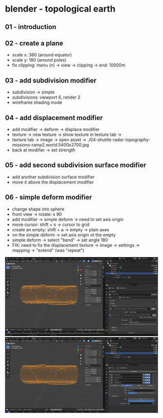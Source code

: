 # blender - topological earth

## 01 - introduction

## 02 - create a plane
- scale x: 360 (around equator)
- scale y: 180 (around poles)
- fix clipping: menu (n) -> view -> clipping -> end: 10000m

## 03 - add subdivision modifier
- subdivision -> simple
- subdivisions: viewport 6, render 2
- wireframe shading mode

## 04 - add displacement modifier
- add modifier -> deform -> displace modifier
- texture -> new texture -> show texture in texture tab -> 
- texture tab -> image -> open asset -> ./04-shuttle-radar-topography-missions-ramp2.world.5400x2700.jpg
- back at modifier -> set strength

## 05 - add second subdivision surface modifier
- add another subdivision surface modifier
- move it above the displacement modifier

## 06 - simple deform modifier
- change shape into sphere
- front view -> rotate: x 90
- add modifier -> simple deform -> need to set axis origin
- move cursor: shift + s -> cursor to grid
- create an empty: shift + a -> empty -> plain axes
- on the simple deform -> set axis origin ot the empty
- simple deform -> select "bend" 
-> set angle 180
- FIX: need to fix the displacement texture -> image -> settings -> mapping -> "extend" (was "repeat")

![06-simple-deform-modifier-textures-tab-view](./06-simple-deform-modifier.png)
![06-simple-deform-modifier-modifiers-tab-view](./06-simple-deform-modifier_2.png)